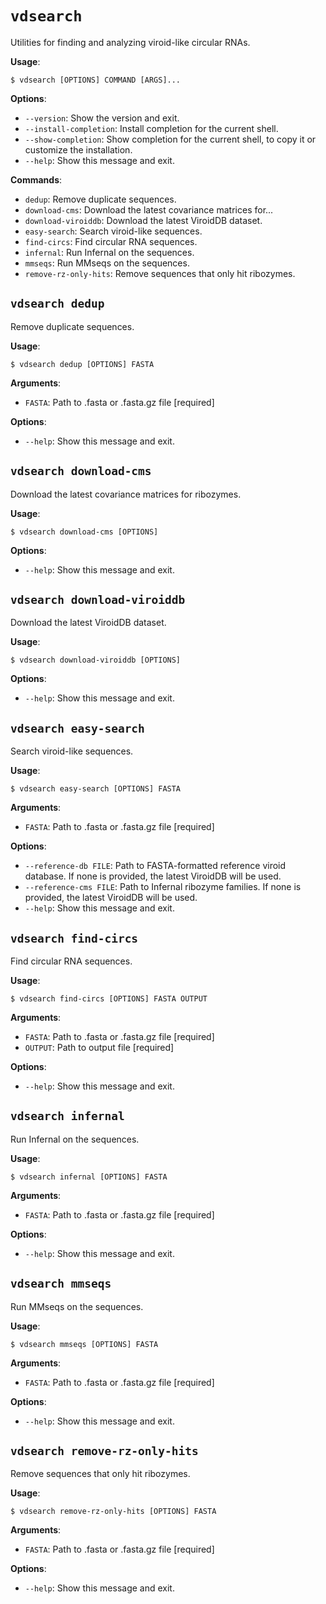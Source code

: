 # `vdsearch`

Utilities for finding and analyzing viroid-like circular RNAs.

**Usage**:

```console
$ vdsearch [OPTIONS] COMMAND [ARGS]...
```

**Options**:

* `--version`: Show the version and exit.
* `--install-completion`: Install completion for the current shell.
* `--show-completion`: Show completion for the current shell, to copy it or customize the installation.
* `--help`: Show this message and exit.

**Commands**:

* `dedup`: Remove duplicate sequences.
* `download-cms`: Download the latest covariance matrices for...
* `download-viroiddb`: Download the latest ViroidDB dataset.
* `easy-search`: Search viroid-like sequences.
* `find-circs`: Find circular RNA sequences.
* `infernal`: Run Infernal on the sequences.
* `mmseqs`: Run MMseqs on the sequences.
* `remove-rz-only-hits`: Remove sequences that only hit ribozymes.

## `vdsearch dedup`

Remove duplicate sequences.

**Usage**:

```console
$ vdsearch dedup [OPTIONS] FASTA
```

**Arguments**:

* `FASTA`: Path to .fasta or .fasta.gz file  [required]

**Options**:

* `--help`: Show this message and exit.

## `vdsearch download-cms`

Download the latest covariance matrices for ribozymes.

**Usage**:

```console
$ vdsearch download-cms [OPTIONS]
```

**Options**:

* `--help`: Show this message and exit.

## `vdsearch download-viroiddb`

Download the latest ViroidDB dataset.

**Usage**:

```console
$ vdsearch download-viroiddb [OPTIONS]
```

**Options**:

* `--help`: Show this message and exit.

## `vdsearch easy-search`

Search viroid-like sequences.

**Usage**:

```console
$ vdsearch easy-search [OPTIONS] FASTA
```

**Arguments**:

* `FASTA`: Path to .fasta or .fasta.gz file  [required]

**Options**:

* `--reference-db FILE`: Path to FASTA-formatted reference viroid database. If none is provided, the latest ViroidDB will be used.
* `--reference-cms FILE`: Path to Infernal ribozyme families. If none is provided, the latest ViroidDB will be used.
* `--help`: Show this message and exit.

## `vdsearch find-circs`

Find circular RNA sequences.

**Usage**:

```console
$ vdsearch find-circs [OPTIONS] FASTA OUTPUT
```

**Arguments**:

* `FASTA`: Path to .fasta or .fasta.gz file  [required]
* `OUTPUT`: Path to output file  [required]

**Options**:

* `--help`: Show this message and exit.

## `vdsearch infernal`

Run Infernal on the sequences.

**Usage**:

```console
$ vdsearch infernal [OPTIONS] FASTA
```

**Arguments**:

* `FASTA`: Path to .fasta or .fasta.gz file  [required]

**Options**:

* `--help`: Show this message and exit.

## `vdsearch mmseqs`

Run MMseqs on the sequences.

**Usage**:

```console
$ vdsearch mmseqs [OPTIONS] FASTA
```

**Arguments**:

* `FASTA`: Path to .fasta or .fasta.gz file  [required]

**Options**:

* `--help`: Show this message and exit.

## `vdsearch remove-rz-only-hits`

Remove sequences that only hit ribozymes.

**Usage**:

```console
$ vdsearch remove-rz-only-hits [OPTIONS] FASTA
```

**Arguments**:

* `FASTA`: Path to .fasta or .fasta.gz file  [required]

**Options**:

* `--help`: Show this message and exit.

